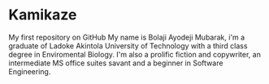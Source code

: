 # Kamikaze
My first repository on GitHub
My name is Bolaji Ayodeji Mubarak, i'm a graduate of Ladoke Akintola University of Technology with a third class degree in Enviromental Biology. I'm also a prolific fiction and copywriter, an intermediate MS office suites savant and a beginner in Software Engineering.
